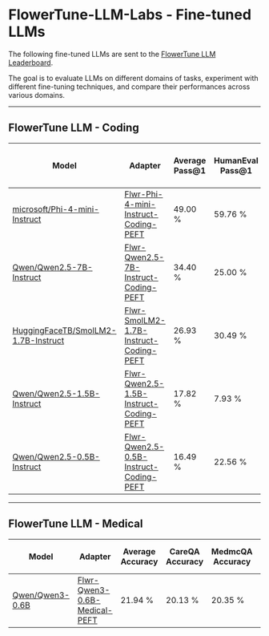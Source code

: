 # FlowerTune-LLM-Labs - Fine-tuned LLMs

The following fine-tuned LLMs are sent to the [FlowerTune LLM Leaderboard](https://flower.ai/benchmarks/llm-leaderboard/).

The goal is to evaluate LLMs on different domains of tasks, experiment with different fine-tuning techniques, and compare their performances across various domains.

---

## FlowerTune LLM - Coding

| Model                                | Adapter                                  | Average Pass@1 | HumanEval Pass@1 | MBPP Pass@1 | Multiple-CPP Pass@1 | Multiple-JS Pass@1 | Fraction-Fit | Server Rounds | Comm Budget Used (GB) | Date       |
|--------------------------------------|--------------------------------|----------------|------------------|-------------|---------------------|--------------------|--------------|---------------|-----------------------|------------|
| [microsoft/Phi-4-mini-Instruct](Phi-4-mini-instruct-Coding)          | [Flwr-Phi-4-mini-Instruct-Coding-PEFT](https://huggingface.co/ethicalabs/Flwr-Phi-4-mini-Instruct-Coding-PEFT)   | 49.00 %         | 59.76 %           | 46.20 %      | 37.27 %              | 52.79 %             | 0.2          | 10            | 3.66                  | 13/03/2025 |
| [Qwen/Qwen2.5-7B-Instruct](Qwen2.5-7B-Instruct-Coding)  | [Flwr-Qwen2.5-7B-Instruct-Coding-PEFT](https://huggingface.co/ethicalabs/Flwr-Qwen2.5-7B-Instruct-Coding-PEFT) | 34.40 %         | 25.00 %           | 48.00 %      | 54.04 %              | 10.56 %             | 0.2          | 10            | 2.01                 | 20/03/2025 |
| [HuggingFaceTB/SmolLM2-1.7B-Instruct](SmolLM2-1.7B-Instruct-Coding)  | [Flwr-SmolLM2-1.7B-Instruct-Coding-PEFT](https://huggingface.co/ethicalabs/Flwr-SmolLM2-1.7B-Instruct-Coding-PEFT)                | 26.93 %         | 30.49 %           | 35.00 %      | 23.60 %              | 18.63 %             | 0.4          | 100           | 17.11                 | 20/03/2025 |
| [Qwen/Qwen2.5-1.5B-Instruct](Qwen2.5-1.5B-Instruct-Coding)  | [Flwr-Qwen2.5-1.5B-Instruct-Coding-PEFT](https://huggingface.co/ethicalabs/Flwr-Qwen2.5-1.5B-Instruct-Coding-PEFT) | 17.82 %         | 7.93 %           | 23.60 %      | 26.09 %               | 13.66 %             | 0.4          | 20            | 3.68                 | 20/03/2025 |
| [Qwen/Qwen2.5-0.5B-Instruct](Qwen2.5-0.5B-Instruct-Coding)  | [Flwr-Qwen2.5-0.5B-Instruct-Coding-PEFT](https://huggingface.co/ethicalabs/Flwr-Qwen2.5-0.5B-Instruct-Coding-PEFT) | 16.49 %        | 22.56 %           | 20.40 %      | 16.15 %               | 6.83 %              | 0.6          | 30            | 3.95                 | 20/03/2025 |


---

## FlowerTune LLM - Medical

| Model                                | Adapter                                  | Average Accuracy | CareQA Accuracy | MedmcQA Accuracy | MedQA Accuracy | PubMedQA Accuracy | Fraction-Fit | Server Rounds | Comm Budget Used (GB) | Date       |
|--------------------------------------|--------------------------------|----------------|------------------|-------------|---------------------|--------------------|--------------|---------------|-----------------------|------------|
| [Qwen/Qwen3-0.6B](Qwen3-0.6B-Medical)          | [Flwr-Qwen3-0.6B-Medical-PEFT](https://huggingface.co/ethicalabs/Flwr-Qwen3-0.6B-Medical-PEFT)   | 21.94 %         | 20.13 %           | 20.35 %      | 20.40 %              | 0.2          | 50            | 8.25                  | 04/05/2025 |

